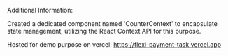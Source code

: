 Additional Information: 


Created a dedicated component named 'CounterContext' to encapsulate state management, utilizing the React Context API for this purpose.

Hosted for demo purpose on vercel: https://flexi-payment-task.vercel.app
